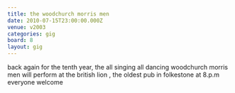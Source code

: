 ```yaml
---
title: the woodchurch morris men
date: 2010-07-15T23:00:00.000Z
venue: v2003
categories: gig
board: 8
layout: gig
---
```

back again for the tenth year, the all singing all dancing woodchurch morris men will perform at the british lion , the oldest pub in folkestone at 8.p.m everyone welcome